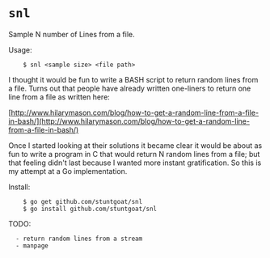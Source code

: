`snl`
===

Sample N number of Lines from a file.

Usage:

        $ snl <sample size> <file path>

I thought it would be fun to write a BASH script to return random lines from a file. Turns out that people have already written one-liners to return one line from a file as written here:

[http://www.hilarymason.com/blog/how-to-get-a-random-line-from-a-file-in-bash/](http://www.hilarymason.com/blog/how-to-get-a-random-line-from-a-file-in-bash/)

Once I started looking at their solutions it became clear it would be about as fun to write a program in C that would return N random lines from a file; but that feeling didn't last because I wanted more instant gratification. So this is my attempt at a Go implementation.


Install:

        $ go get github.com/stuntgoat/snl
        $ go install github.com/stuntgoat/snl

TODO:

      - return random lines from a stream
      - manpage
